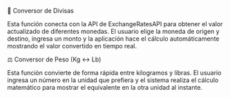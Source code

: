 💱 Conversor de Divisas

Esta función conecta con la API de ExchangeRatesAPI para obtener el valor actualizado de diferentes monedas. El usuario elige la moneda de origen y destino, ingresa un monto y la aplicación hace el cálculo automáticamente mostrando el valor convertido en tiempo real.

⚖️ Conversor de Peso (Kg ↔ Lb)

Esta función convierte de forma rápida entre kilogramos y libras. El usuario ingresa un número en la unidad que prefiera y el sistema realiza el cálculo matemático para mostrar el equivalente en la otra unidad al instante.
